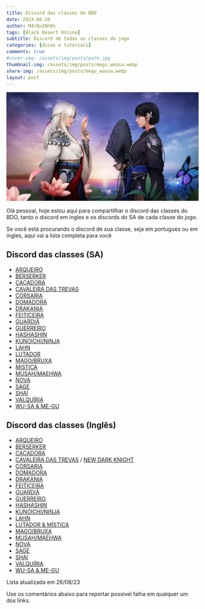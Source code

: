 ```yaml
---
title: Discord das classes do BDO
date: 2023-08-26
author: M4rQu1Nh0S
tags: [Black Desert Online]
subtitle: Discord de todas as classes do jogo
categories: [dicas e tutoriais]
comments: true
#cover-img: /assets/img/posts/path.jpg
thumbnail-img: /assets/img/posts/megu_woosa.webp
share-img: /assets/img/posts/megu_woosa.webp
layout: post
---
```


<p align='center'><img alt='Me-gu e Woosa' src="/assets/img/posts/megu_woosa.webp"/></p>
Olá pessoal, hoje estou aqui para compartilhar o discord das classes do BDO, tanto o discord em ingles e os discords do SA de cada classe do jogo.

Se você está procurando o discord de sua classe, seja em portugues ou em ingles, aqui vai a lista completa para você

## Discord das classes (SA)
- [ARQUEIRO](https://discord.gg/NmUPuJz)
- [BERSERKER](https://discord.gg/66aHrnw)
- [CAÇADORA](https://discord.gg/pwup6zhpBG)
- [CAVALEIRA DAS TREVAS](https://discord.gg/DapbheV)
- [CORSARIA](https://discord.gg/gk7vvNfXz9)
- [DOMADORA](https://discord.gg/uUSsSxX54z)
- [DRAKANIA](#inativo)
- [FEITICEIRA](https://discord.gg/3pyJw9a)
- [GUARDIÃ](https://discord.gg/K6jVgTWcan)
- [GUERREIRO](https://discord.gg/4WFC8tN87G)
- [HASHASHIN](https://discord.gg/pSBWJv2)
- [KUNOICHI/NINJA](https://discord.gg/p8sRG26)
- [LAHN](https://discord.gg/Daa4nUZ)
- [LUTADOR](https://discord.gg/EzeP2ty)
- [MAGO/BRUXA](https://discord.gg/9y3Wx3N2BD)
- [MISTICA](https://discord.gg/DR9trRSQqE)
- [MUSAH/MAEHWA](https://discord.gg/MDmXMmG)
- [NOVA](https://discord.gg/K5UguKnYbA)
- [SAGE](https://discord.gg/zBq9hY23tK)
- [SHAI](https://discord.gg/ay9gcGZ)
- [VALQUÍRIA](#inativo)
- [WU-SA & ME-GU](https://discord.gg/PqABEE3qjH)

## Discord das classes (Inglês)

- [ARQUEIRO](https://discord.gg/TbTZvP3)
- [BERSERKER](https://discord.gg/83Ny223)
- [CAÇADORA](https://discord.gg/D66tmQA)
- [CAVALEIRA DAS TREVAS](https://discord.gg/nF6xb3g) / [NEW DARK KNIGHT](https://discord.gg/G6KfErT) 
- [CORSARIA](https://discord.gg/BtkAgzrTAm)
- [DOMADORA](https://discord.gg/zn6puC6)
- [DRAKANIA](https://discord.gg/VhzMqU5EAZ)
- [FEITICEIRA](https://discord.gg/GWz9SNd)
- [GUARDIÃ](https://discord.gg/9jdEmYp)
- [GUERREIRO](https://discord.gg/bdowarrior)
- [HASHASHIN](https://discord.gg/P7u9m2A)
- [KUNOICHI/NINJA](https://discord.gg/VSuuF5g)
- [LAHN](https://discord.com/invite/gMsJJNaqbd)
- [LUTADOR & MÍSTICA](https://discord.gg/aNKNnBJ)
- [MAGO/BRUXA](https://discord.gg/zNWeZ8v)
- [MUSAH/MAEHWA](https://discord.gg/6ThcWqx)
- [NOVA](https://discord.gg/jM3X52XXpB)
- [SAGE](https://discord.gg/EJ98umNjyZ)
- [SHAI](https://discord.GG/vq68zAG)
- [VALQUÍRIA](https://discord.gg/CVek8YG7eY)
- [WU-SA & ME-GU](https://discord.gg/SpBFeSTCpz)

Lista atualizada em 26/08/23

Use os comentários abaixo para reportar possivel falha em qualquer um dos links.